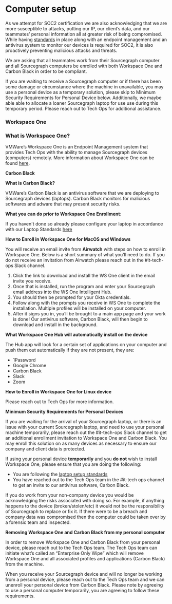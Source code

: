 # Computer setup

As we attempt for SOC2 certification we are also acknowledging that we are more susceptible to attacks, putting our IP, our client’s data, and our teammates’ personal information all at greater risk of being compromised. While having [standards](../process/internal-security/index.md) in place along with an endpoint management and an antivirus system to monitor our devices is required for SOC2, it is also proactively preventing malicious attacks and threats.

We are asking that all teammates work from their Sourcegraph computer and all Sourcegraph computers be enrolled with both Workspace One and Carbon Black in order to be compliant.

If you are waiting to receive a Sourcegraph computer or if there has been some damage or circumstance where the machine in unavailable, you may use a personal device as a temporary solution, please skip to Minimum Security Requirements for Personal Device below. Additionally, we maybe able able to allocate a loaner Sourcegraph laptop for use use during this temporary period. Please reach out to Tech Ops for additional assistance.

### **Workspace One**

### **What is Workspace One?**

VMWare’s Workspace One is an Endpoint Management system that provides Tech Ops with the ability to manage Sourcegraph devices (computers) remotely. More information about Workspace One can be found [here](https://www.vmware.com/products/workspace-one.html).

**Carbon Black**

**What is Carbon Black?**

VMWare’s Carbon Black is an antivirus software that we are deploying to Sourcegraph devices (laptops). Carbon Black monitors for malicious softwares and adware that may present security risks.

**What you can do prior to Workspace One Enrollment**:

If you haven't done so already please configure your laptop in accordance with our Laptop Standards [here](../process/internal-security.md)

**How to Enroll in Workspace One for MacOS and Windows**

You will receive an email invite from **Airwatch** with steps on how to enroll in Workspace One. Below is a short summary of what you’ll need to do. If you do not receive an invitation from Airwatch please reach out in the #it-tech-ops Slack channel.

1. Click the link to download and install the WS One client in the email invite you receive.
2. Once that is installed, run the program and enter your Sourcegraph email address into the WS One Intelligent Hub.
3. You should then be prompted for your Okta credentials.
4. Follow along with the prompts you receive in WS One to complete the installation. Multiple profiles will be installed on your computer.
5. After it signs you in, you’ll be brought to a main app page and your work is done! Our antivirus software, Carbon Black, will then begin to download and install in the background.

**What Workspace One Hub will automatically install on the device**

The Hub app will look for a certain set of applications on your computer and push them out automatically if they are not present, they are:

- 1Password
- Google Chrome
- Carbon Black
- Slack
- Zoom

**How to Enroll in Workspace One for Linux device**

Please reach out to Tech Ops for more information.

**Minimum Security Requirements for Personal Devices**

If you are waiting for the arrival of your Sourcegraph laptop, or there is an issue with your current Sourcegraph laptop, and need to use your personal machine temporarily, please reach out the #it-tech-ops Slack channel to get an additional enrollment invitation to Workspace One and Carbon Black. You may enroll this solution on as many devices as necessary to ensure our company and client data is protected.

If using your personal device **temporarily** and you **do not** wish to install Workspace One, please ensure that you are doing the following:

- You are following the [laptop setup standards](../process/internal-security/index.md)
- You have reached out to the Tech Ops team in the #it-tech ops channel to get an invite to our antivirus software, Carbon Black.

If you do work from your non-company device you would be acknowledging the risks associated with doing so. For example, if anything happens to the device (broken/stolen/etc) it would not be the responsibility of Sourcegraph to replace or fix it. If there were to be a breach and company data was compromised then the computer could be taken over by a forensic team and inspected.

**Removing Workspace One and Carbon Black from my personal computer**

In order to remove Workspace One and Carbon Black from your personal device, please reach out to the Tech Ops team. The Tech Ops team can initiate what’s called an “Enterprise Only Wipe” which will remove Workspace One and all associated profiles and applications (Carbon Black) from the machine.

When you receive your Sourcegraph device and will no longer be working from a personal device, please reach out to the Tech Ops team and we can unenroll your personal device from Carbon Black. Please note by agreeing to use a personal computer temporarily, you are agreeing to follow these requirements.
